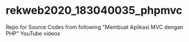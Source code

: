 # rekweb2020_183040035_phpmvc
Repo for Source Codes from following "Membuat Aplikasi MVC dengan PHP" YouTube videos
